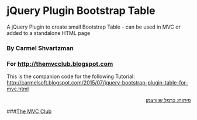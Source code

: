 # jQuery Plugin Bootstrap Table
A jQuery Plugin to create small Bootstrap Table - can be used in MVC or added to a standalone HTML page

### By Carmel Shvartzman
### For http://themvcclub.blogspot.com
This is the companion code for the following Tutorial:
http://carmelsoft.blogspot.com/2015/07/jquery-bootstrap-plugin-table-for-mvc.html

<a href="http://carmelsoft.blogspot.com/2015/07/jquery-bootstrap-plugin-table-for-mvc.html" imageanchor="1" target="_self" style="margin-left: 1em; margin-right: 1em;">











<div style="direction: rtl;">
פיתוח: כרמל שוורצמן</div>





</a>

###<a href="http://themvcclub.blogspot.com/"   target="_new"  >The MVC Club</a>
